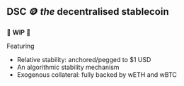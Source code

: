 ## DSC 🪙 _the_ decentralised stablecoin

🚧 **WIP** 🚧

Featuring

-   Relative stability: anchored/pegged to $1 USD
-   An algorithmic stability mechanism
-   Exogenous collateral: fully backed by wETH and wBTC
